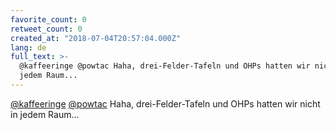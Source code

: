 ```yaml
---
favorite_count: 0
retweet_count: 0
created_at: "2018-07-04T20:57:04.000Z"
lang: de
full_text: >-
  @kaffeeringe @powtac Haha, drei-Felder-Tafeln und OHPs hatten wir nicht in
  jedem Raum...
---
```


[@kaffeeringe](https://twitter.com/kaffeeringe)
[@powtac](https://twitter.com/powtac) Haha, drei-Felder-Tafeln und OHPs hatten
wir nicht in jedem Raum...
